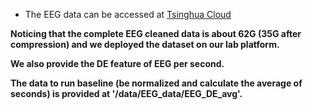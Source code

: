 * The EEG data can be accessed at [Tsinghua Cloud](https://cloud.tsinghua.edu.cn/d/84caed5b9fac4816a1ba/)

**Noticing that the complete EEG cleaned data is about 62G (35G after compression) and we deployed the dataset on our lab platform.** 

**We also provide the DE feature of EEG per second.**

**The data to run baseline (be normalized and calculate the average of seconds) is provided at '/data/EEG_data/EEG_DE_avg'.** 

